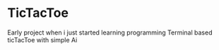 # TicTacToe
Early project when i just started learning programming 
Terminal based ticTacToe with simple Ai
